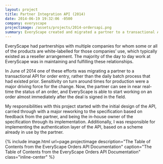 ```yaml
---
layout: project
title: Partner Integration API (2014)
date: 2014-06-19 19:32:06 -0500
company: everyscape
projectimage: /assets/projects/2014-ordersapi.png
summary: EveryScape created and migrated a partner to a transactional API for order entry, rather than the daily batch process that had existed prior.
---
```

EveryScape had partnerships with multiple companies for whom some or all of the products are white-labelled for those companies’ use, which typically existed as a reseller arrangement. The majority of the day to day work at EveryScape was in maintaining and fulfilling these relationships.

In June of 2014 one of these efforts was migrating a partner to a transactional API for order entry, rather than the daily batch process that had existed prior. Sensitivity on turn around times for production were a major driving force for the change. Now, the partner can see in near real-time the status of an order, and EveryScape is able to start working on an order almost immediately after the deal is signed in the field.

My responsibilities with this project started with the initial design of the API, carried through with a major reworking to the specification based on feedback from the partner, and being the in-house owner of the specification through its implementation. Additionally, I was responsible for implementing the authentication layer of the API, based on a scheme already in use by the partner.

{% include image.html url=page.projectimage description="The Table of Contents from the EveryScape Orders API Documentation" caption="The Table of Contents from the EveryScape Orders API Documentation" class="inline-center" %}